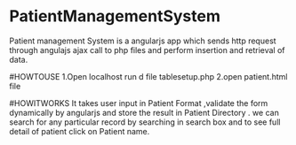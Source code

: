 # PatientManagementSystem
Patient management System  is a angularjs  app which sends http request through angulajs ajax call to php files  and perform insertion and retrieval of data.


#HOWTOUSE 
1.Open localhost run d file tablesetup.php 
2.open patient.html file

#HOWITWORKS
It takes user  input in Patient Format ,validate the form dynamically by angularjs  and store the result in Patient Directory .
we can search for any particular record by searching in search box and to see full detail of  patient click on  Patient name.
